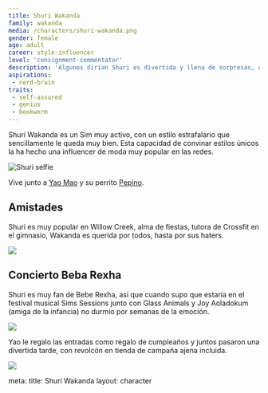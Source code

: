 ```yaml
---
title: Shuri Wakanda
family: wakanda
media: /characters/shuri-wakanda.png
gender: female
age: adult
career: style-influencer
level: 'consignment-commentator'
description: 'Algunos dirían Shuri es divertida y llena de sorpresas, otros, dirían que esta chiflada. Wakanda a venido a Willow Creek junto a su esposo Yao Mao y su galgo Pepino para formar un futuro entre montones de ropa y seguidores en Simstagram'
aspirations:
 - nerd-brain
traits:
 - self-assured
 - genius
 - bookworm
---
```


Shuri Wakanda es un Sim muy activo, con un estilo estrafalario que sencillamente le queda muy bien. Esta capacidad de convinar estilos únicos la ha hecho una influencer de moda muy popular en las redes.

![Shuri selfie](/domestic-units/wakanda/shuri-selfie-good.png)

Vive junto a [Yao Mao](/character/yao-mao) y su perrito [Pepino](/character/pepino).

## Amistades

Shuri es muy popular en Willow Creek, alma de fiestas, tutora de Crossfit en el gimnasio, Wakanda es querida por todos, hasta por sus haters.

![](/domestic-units/wakanda/shuri-popular.png)

## Concierto Beba Rexha

Shuri es muy fan de Bebe Rexha, asi que cuando supo que estaría en el festival musical Sims Sessions junto con Glass Animals y Joy Aoladokum (amiga de la infancia) no durmio por semanas de la emoción.

![](/domestic-units/wakanda/bebe-rexha-live.png)

Yao le regalo las entradas como regalo de cumpleaños y juntos pasaron una divertida tarde, con revolcón en tienda de campaña ajena incluida.

![](/domestic-units/wakanda/sims-sessions-niqui-niqui.png)

<route lang="yaml">
meta:
  title: Shuri Wakanda
  layout: character
</route>